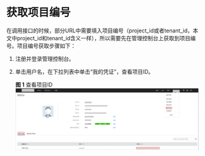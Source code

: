 # 获取项目编号<a name="functiongraph_06_0260"></a>

在调用接口的时候，部分URL中需要填入项目编号（project\_id或者tenant\_id，本文中project\_id和tenant\_id含义一样），所以需要先在管理控制台上获取到项目编号。项目编号获取步骤如下：

1.  注册并登录管理控制台。
2.  单击用户名，在下拉列表中单击“我的凭证”，查看项目ID。

    **图 1**  查看项目ID<a name="fig18113219"></a>  
    ![](figures/查看项目ID.png "查看项目ID")


